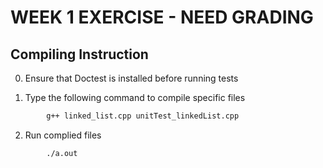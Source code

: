 # WEEK 1 EXERCISE - NEED GRADING  


## **Compiling Instruction** 
0. Ensure that Doctest is installed before running tests

1. Type the following command to compile specific files
```bash
        g++ linked_list.cpp unitTest_linkedList.cpp
```
2. Run complied files
```bash
        ./a.out
```
        





